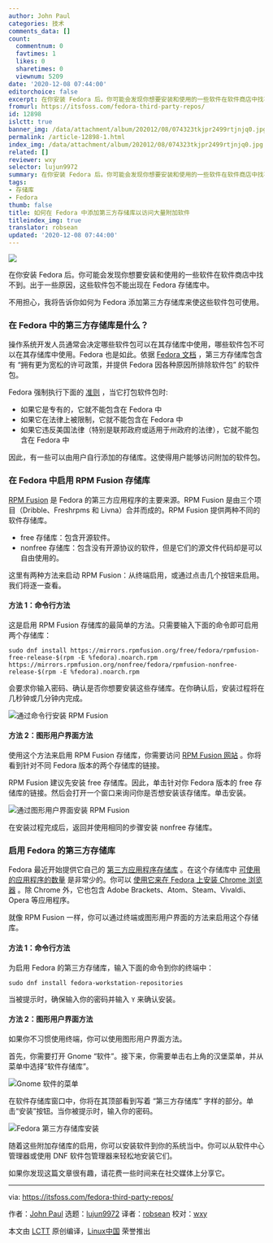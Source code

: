 ```yaml
---
author: John Paul
categories: 技术
comments_data: []
count:
  commentnum: 0
  favtimes: 1
  likes: 0
  sharetimes: 0
  viewnum: 5209
date: '2020-12-08 07:44:00'
editorchoice: false
excerpt: 在你安装 Fedora 后。你可能会发现你想要安装和使用的一些软件在软件商店中找不到。出于一些原因，这些软件包不能出现在 Fedora 存储库中。
fromurl: https://itsfoss.com/fedora-third-party-repos/
id: 12898
islctt: true
banner_img: /data/attachment/album/202012/08/074323tkjpr2499rtjnjq0.jpg
permalink: /article-12898-1.html
index_img: /data/attachment/album/202012/08/074323tkjpr2499rtjnjq0.jpg.thumb.jpg
related: []
reviewer: wxy
selector: lujun9972
summary: 在你安装 Fedora 后。你可能会发现你想要安装和使用的一些软件在软件商店中找不到。出于一些原因，这些软件包不能出现在 Fedora 存储库中。
tags:
- 存储库
- Fedora
thumb: false
title: 如何在 Fedora 中添加第三方存储库以访问大量附加软件
titleindex_img: true
translator: robsean
updated: '2020-12-08 07:44:00'
---
```


![](/data/attachment/album/202012/08/074323tkjpr2499rtjnjq0.jpg)


在你安装 Fedora 后。你可能会发现你想要安装和使用的一些软件在软件商店中找不到。出于一些原因，这些软件包不能出现在 Fedora 存储库中。


不用担心，我将告诉你如何为 Fedora 添加第三方存储库来使这些软件包可使用。


### 在 Fedora 中的第三方存储库是什么？


操作系统开发人员通常会决定哪些软件包可以在其存储库中使用，哪些软件包不可以在其存储库中使用。Fedora 也是如此。依据 [Fedora 文档](https://docs.fedoraproject.org/en-US/quick-docs/setup_rpmfusion/#third-party-repositories) ，第三方存储库包含有 “拥有更为宽松的许可政策，并提供 Fedora 因各种原因所排除软件包” 的软件包。


Fedora 强制执行下面的 [准则](https://fedoraproject.org/wiki/Forbidden_items) ，当它打包软件包时:


* 如果它是专有的，它就不能包含在 Fedora 中
* 如果它在法律上被限制，它就不能包含在 Fedora 中
* 如果它违反美国法律（特别是联邦政府或适用于州政府的法律），它就不能包含在 Fedora 中


因此，有一些可以由用户自行添加的存储库。这使得用户能够访问附加的软件包。


### 在 Fedora 中启用 RPM Fusion 存储库


[RPM Fusion](https://rpmfusion.org/RPM%20Fusion) 是 Fedora 的第三方应用程序的主要来源。RPM Fusion 是由三个项目（Dribble、Freshrpms 和 Livna）合并而成的。RPM Fusion 提供两种不同的软件存储库。


* free 存储库：包含开源软件。
* nonfree 存储库：包含没有开源协议的软件，但是它们的源文件代码却是可以自由使用的。


这里有两种方法来启动 RPM Fusion：从终端启用，或通过点击几个按钮来启用。我们将逐一查看。


#### 方法 1：命令行方法


这是启用 RPM Fusion 存储库的最简单的方法。只需要输入下面的命令即可启用两个存储库：



```
sudo dnf install https://mirrors.rpmfusion.org/free/fedora/rpmfusion-free-release-$(rpm -E %fedora).noarch.rpm https://mirrors.rpmfusion.org/nonfree/fedora/rpmfusion-nonfree-release-$(rpm -E %fedora).noarch.rpm

```

会要求你输入密码、确认是否你想要安装这些存储库。在你确认后，安装过程将在几秒钟或几分钟内完成。


![通过命令行安装 RPM Fusion](/data/attachment/album/202012/08/074421at4wec4wzcijeet0.png)


#### 方法 2：图形用户界面方法


使用这个方法来启用 RPM Fusion 存储库，你需要访问 [RPM Fusion 网站](https://rpmfusion.org/Configuration) 。你将看到针对不同 Fedora 版本的两个存储库的链接。


RPM Fusion 建议先安装 free 存储库。因此，单击针对你 Fedora 版本的 free 存储库的链接。然后会打开一个窗口来询问你是否想安装该存储库。单击安装。


![通过图形用户界面安装 RPM Fusion](/data/attachment/album/202012/08/074452qli72bbl7byxbqyt.png)


在安装过程完成后，返回并使用相同的步骤安装 nonfree 存储库。


### 启用 Fedora 的第三方存储库


Fedora 最近开始提供它自己的 [第三方应用程序存储库](https://fedoraproject.org/wiki/Workstation/Third_Party_Software_Repositories) 。在这个存储库中 [可使用的应用程序的数量](https://fedoraproject.org/wiki/Workstation/Third_party_software_list) 是非常少的。你可以 [使用它来在 Fedora 上安装 Chrome 浏览器](https://itsfoss.com/install-google-chrome-fedora/) 。除 Chrome 外，它也包含 Adobe Brackets、Atom、Steam、Vivaldi、Opera 等应用程序。


就像 RPM Fusion 一样，你可以通过终端或图形用户界面的方法来启用这个存储库。


#### 方法 1：命令行方法


为启用 Fedora 的第三方存储库，输入下面的命令到你的终端中：



```
sudo dnf install fedora-workstation-repositories

```

当被提示时，确保输入你的密码并输入 `Y` 来确认安装。


#### 方法 2：图形用户界面方法


如果你不习惯使用终端，你可以使用图形用户界面方法。


首先，你需要打开 Gnome “软件”。接下来，你需要单击右上角的汉堡菜单，并从菜单中选择“软件存储库”。


![Gnome 软件的菜单](/data/attachment/album/202012/08/074432d0b5tb8uxkputtu5.png)


在软件存储库窗口中，你将在其顶部看到写着 “第三方存储库” 字样的部分。单击“安装”按钮。当你被提示时，输入你的密码。


![Fedora 第三方存储库安装](/data/attachment/album/202012/08/074436omnddprda8ncxlal.png)


随着这些附加存储库的启用，你可以安装软件到你的系统当中。你可以从软件中心管理器或使用 DNF 软件包管理器来轻松地安装它们。


如果你发现这篇文章很有趣，请花费一些时间来在社交媒体上分享它。




---


via: <https://itsfoss.com/fedora-third-party-repos/>


作者：[John Paul](https://itsfoss.com/author/john/) 选题：[lujun9972](https://github.com/lujun9972) 译者：[robsean](https://github.com/robsean) 校对：[wxy](https://github.com/wxy)


本文由 [LCTT](https://github.com/LCTT/TranslateProject) 原创编译，[Linux中国](https://linux.cn/) 荣誉推出